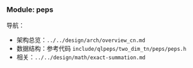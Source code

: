 ### Module: peps

导航：
- 架构总览：`../../design/arch/overview_cn.md`
- 数据结构：参考代码 `include/qlpeps/two_dim_tn/peps/peps.h`
- 相关：`../../design/math/exact-summation.md`


